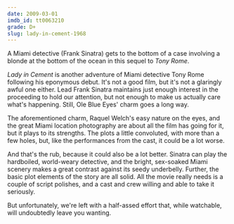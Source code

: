 ```yaml
---
date: 2009-03-01
imdb_id: tt0063210
grade: D+
slug: lady-in-cement-1968
---
```


A Miami detective (Frank Sinatra) gets to the bottom of a case involving a blonde at the bottom of the ocean in this sequel to <span data-imdb-id="tt0062380">_Tony Rome_</span>.

_Lady in Cement_ is another adventure of Miami detective Tony Rome following his eponymous debut. It's not a good film, but it's not a glaringly awful one either. Lead Frank Sinatra maintains just enough interest in the proceeding to hold our attention, but not enough to make us actually care what's happening. Still, Ole Blue Eyes' charm goes a long way.

The aforementioned charm, Raquel Welch's easy nature on the eyes, and the great Miami location photography are about all the film has going for it, but it plays to its strengths. The plots a little convoluted, with more than a few holes, but, like the performances from the cast, it could be a lot worse.

And that's the rub, because it could also be a lot better. Sinatra can play the hardboiled, world-weary detective, and the bright, sex-soaked Miami scenery makes a great contrast against its seedy underbelly. Further, the basic plot elements of the story are all solid. All the movie really needs is a couple of script polishes, and a cast and crew willing and able to take it seriously.

But unfortunately, we're left with a half-assed effort that, while watchable, will undoubtedly leave you wanting.
